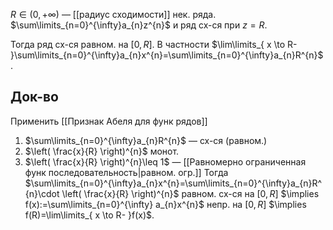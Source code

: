$R \in (0, +\infty)$ — [[радиус сходимости]] нек. ряда. $\sum\limits_{n=0}^{\infty}a_{n}z^{n}$ и ряд сх-ся при $z=R$.

Тогда ряд сх-ся равном. на $[0, R]$. В частности $\lim\limits_{ x \to R- }\sum\limits_{n=0}^{\infty}a_{n}x^{n}=\sum\limits_{n=0}^{\infty}a_{n}R^{n}$.
## Док-во

Применить [[Признак Абеля для функ рядов]]
1. $\sum\limits_{n=0}^{\infty}a_{n}R^{n}$ — сх-ся (равном.)
2. $\left( \frac{x}{R} \right)^{n}$ монот.
3. $\left( \frac{x}{R} \right)^{n}\leq 1$ — [[Равномерно ограниченная функ последовательность|равном. огр.]]
Тогда $\sum\limits_{n=0}^{\infty}a_{n}x^{n}=\sum\limits_{n=0}^{\infty}a_{n}R^{n}\cdot \left( \frac{x}{R} \right)^{n}$ равном. сх-ся на $[0, R]$ $\implies f(x):=\sum\limits_{n=0}^{\infty} a_{n}x^{n}$ непр. на $[0, R]$ $\implies f(R)=\lim\limits_{ x \to R- }f(x)$.